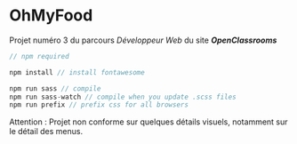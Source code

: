 # OhMyFood

Projet numéro 3 du parcours _Développeur Web_ du site ___OpenClassrooms___

```js
// npm required

npm install // install fontawesome

npm run sass // compile
npm run sass-watch // compile when you update .scss files
npm run prefix // prefix css for all browsers
```

Attention : Projet non conforme sur quelques détails visuels, notamment sur le détail des menus.